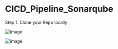 # CICD_Pipeline_Sonarqube

Step 1. Clone your Repo locally 


![image](https://github.com/user-attachments/assets/06f0aa44-1023-47a5-9e89-e81f5ba50278)

![image](https://github.com/user-attachments/assets/3c3fc05d-5891-41f2-9d72-494637720e6c)
